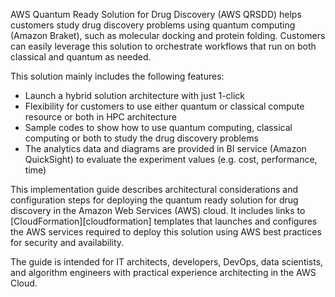 AWS Quantum Ready Solution for Drug Discovery (AWS QRSDD) helps customers 
study drug discovery problems using quantum computing (Amazon Braket), 
such as molecular docking and protein folding. Customers can easily 
leverage this solution to orchestrate workflows that run on both classical 
and quantum as needed.

This solution mainly includes the following features:

- Launch a hybrid solution architecture with just 1-click
- Flexibility for customers to use either quantum or classical compute resource or both in HPC architecture
- Sample codes to show how to use quantum computing, classical computing or both to study the drug discovery problems 
- The analytics data and diagrams are provided in BI service (Amazon QuickSight) to evaluate the experiment values (e.g. cost, performance, time)

This implementation guide describes architectural considerations and configuration steps for deploying the quantum ready solution for drug discovery in the Amazon Web Services (AWS) cloud. It includes links to [CloudFormation][cloudformation] templates that launches and configures the AWS services required to deploy this solution using AWS best practices for security and availability.

The guide is intended for IT architects, developers, DevOps, data scientists, and algorithm engineers with practical experience architecting in the AWS Cloud.

[Amazon Braket]: https://aws.amazon.com/braket/

[Amazon Batch]: https://aws.amazon.com/batch/

[Amazon QuickSight]: https://aws.amazon.com/quicksight/